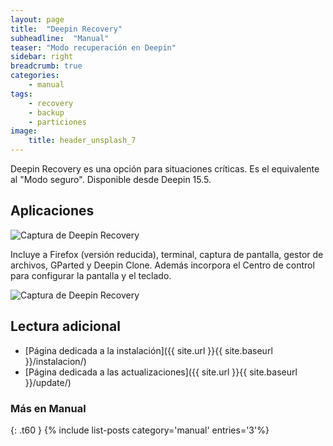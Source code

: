 ```yaml
---
layout: page
title:  "Deepin Recovery"
subheadline:  "Manual"
teaser: "Modo recuperación en Deepin"
sidebar: right
breadcrumb: true
categories:
    - manual
tags:
    - recovery
    - backup
    - particiones
image:
    title: header_unsplash_7
---
```


Deepin Recovery es una opción para situaciones críticas. Es el equivalente al "Modo seguro". Disponible desde Deepin 15.5.

## Aplicaciones
<div class="row">
    <div class="medium-12 columns t30">
    <img src="{{ site.urlimg }}deepinrecovery.png" alt="Captura de Deepin Recovery">
    </div><!-- /.medium-4.columns -->
</div>

Incluye a Firefox (versión reducida), terminal, captura de pantalla, gestor de archivos, GParted y Deepin Clone. Además incorpora el Centro de control para configurar la pantalla y el teclado.

<div class="row">
    <div class="medium-12 columns t30">
    <img src="{{ site.urlimg }}deepinrecovery2.png" alt="Captura de Deepin Recovery">
    </div><!-- /.medium-4.columns -->
</div>

## Lectura adicional
* [Página dedicada a la instalación]({{ site.url }}{{ site.baseurl }}/instalacion/)
* [Página dedicada a las actualizaciones]({{ site.url }}{{ site.baseurl }}/update/)

### Más en Manual
{: .t60 }
{% include list-posts category='manual' entries='3'%}
